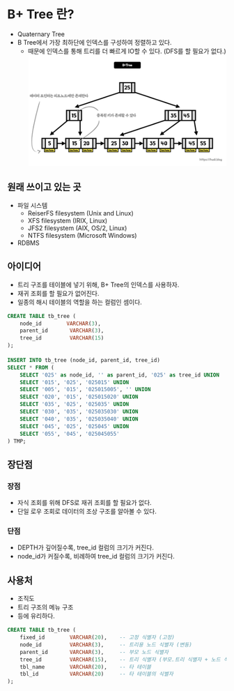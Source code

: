 # B+ Tree 란?
- Quaternary Tree
- B Tree에서 가장 최하단에 인덱스를 구성하여 정렬하고 있다.
    - 때문에 인덱스를 통해 트리를 더 빠르게 IO할 수 있다. (DFS를 할 필요가 없다.)
![b+tree](../img/b%2Btree.png)

## 원래 쓰이고 있는 곳
- 파일 시스템
    - ReiserFS filesystem (Unix and Linux)
    - XFS filesystem (IRIX, Linux)
    - JFS2 filesystem (AIX, OS/2, Linux)
    - NTFS filesystem (Microsoft Windows)
- RDBMS

## 아이디어
- 트리 구조를 테이블에 넣기 위해, B+ Tree의 인덱스를 사용하자.
- 재귀 조회를 할 필요가 없어진다.
- 일종의 해시 테이블의 역할을 하는 컬럼인 셈이다.

```sql
CREATE TABLE tb_tree (
    node_id        VARCHAR(3),
    parent_id       VARCHAR(3),
    tree_id         VARCHAR(15)
);

INSERT INTO tb_tree (node_id, parent_id, tree_id)
SELECT * FROM (
    SELECT '025' as node_id, '' as parent_id, '025' as tree_id UNION
    SELECT '015', '025', '025015' UNION
    SELECT '005', '015', '025015005', '' UNION
    SELECT '020', '015', '025015020' UNION
    SELECT '035', '025', '025035' UNION
    SELECT '030', '035', '025035030' UNION
    SELECT '040', '035', '025035040' UNION
    SELECT '045', '025', '025045' UNION
    SELECT '055', '045', '025045055'
) TMP;
```

## 장단점
### 장점
- 자식 조회를 위해 DFS로 재귀 조회를 할 필요가 없다.
- 단일 로우 조회로 데이터의 조상 구조를 알아볼 수 있다.

### 단점
- DEPTH가 깊어질수록, tree_id 컬럼의 크기가 커진다.
- node_id가 커질수록, 비례하여 tree_id 컬럼의 크기가 커진다.

## 사용처
- 조직도
- 트리 구조의 메뉴 구조
- 등에 유리하다.

```sql
CREATE TABLE tb_tree (
    fixed_id        VARCHAR(20),    -- 고정 식별자 (고정)
    node_id         VARCHAR(3),     -- 트리용 노드 식별자 (변동)
    parent_id       VARCHAR(3),     -- 부모 노드 식별자 
    tree_id         VARCHAR(15),    -- 트리 식별자 (부모.트리 식별자 + 노드 식별자)
    tbl_name        VARCHAR(20),    -- 타 테이블
    tbl_id          VARCHAR(20)     -- 타 테이블의 식별자
);
```
